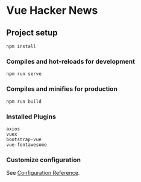 # Vue Hacker News

## Project setup
```
npm install
```

### Compiles and hot-reloads for development
```
npm run serve
```

### Compiles and minifies for production
```
npm run build
```

### Installed Plugins
```
axios
vuex
bootstrap-vue
vue-fontawesome
```

### Customize configuration
See [Configuration Reference](https://cli.vuejs.org/config/).
